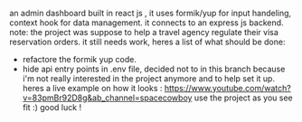 an admin dashboard built in react js , it uses formik/yup for input handeling, context hook for data management.
it connects to an express js backend.
note: the project was suppose to help a travel agency regulate their visa reservation orders.
it still needs work, heres a list of what should be done:
- refactore the formik yup code.
- hide api entry points in .env file, decided not to in this branch because i'm not really interested in the project anymore and to help set it up.
heres a live example on how it looks : https://www.youtube.com/watch?v=83pmBr92D8g&ab_channel=spacecowboy
use the project as you see fit :) good luck !

